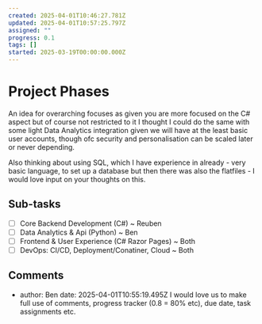 ```yaml
---
created: 2025-04-01T10:46:27.781Z
updated: 2025-04-01T10:57:25.797Z
assigned: ""
progress: 0.1
tags: []
started: 2025-03-19T00:00:00.000Z
---
```


# Project Phases

An idea for overarching focuses as given you are more focused on the C# aspect but of course not restricted to it I thought I could do the same with some light Data Analytics integration given we will have at the least basic user accounts, though ofc security and personalisation can be scaled later or never depending.

Also thinking about using SQL, which I have experience in already - very basic language, to set up a database but then there was also the flatfiles - I would love input on your thoughts on this.

## Sub-tasks

- [ ] Core Backend Development (C#) ~ Reuben
- [ ] Data Analytics & Api (Python) ~ Ben
- [ ] Frontend & User Experience (C# Razor Pages) ~ Both
- [ ] DevOps: CI/CD, Deployment/Conatiner, Cloud ~ Both

## Comments

- author: Ben
  date: 2025-04-01T10:55:19.495Z
  I would love us to make full use of comments, progress tracker (0.8 = 80% etc), due date, task assignments etc.
